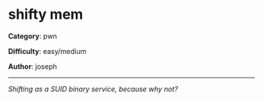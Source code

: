 shifty mem
============

**Category**: pwn

**Difficulty**: easy/medium

**Author**: joseph

---

_Shifting as a SUID binary service, because why not?_

